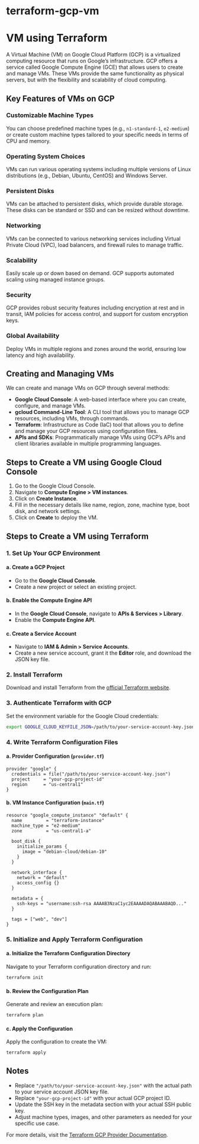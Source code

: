 # terraform-gcp-vm
# VM using Terraform

A Virtual Machine (VM) on Google Cloud Platform (GCP) is a virtualized computing resource that runs on Google’s infrastructure. GCP offers a service called Google Compute Engine (GCE) that allows users to create and manage VMs. These VMs provide the same functionality as physical servers, but with the flexibility and scalability of cloud computing.

## Key Features of VMs on GCP

### Customizable Machine Types
You can choose predefined machine types (e.g., `n1-standard-1`, `e2-medium`) or create custom machine types tailored to your specific needs in terms of CPU and memory.

### Operating System Choices
VMs can run various operating systems including multiple versions of Linux distributions (e.g., Debian, Ubuntu, CentOS) and Windows Server.

### Persistent Disks
VMs can be attached to persistent disks, which provide durable storage. These disks can be standard or SSD and can be resized without downtime.

### Networking
VMs can be connected to various networking services including Virtual Private Cloud (VPC), load balancers, and firewall rules to manage traffic.

### Scalability
Easily scale up or down based on demand. GCP supports automated scaling using managed instance groups.

### Security
GCP provides robust security features including encryption at rest and in transit, IAM policies for access control, and support for custom encryption keys.

### Global Availability
Deploy VMs in multiple regions and zones around the world, ensuring low latency and high availability.

## Creating and Managing VMs
We can create and manage VMs on GCP through several methods:

- **Google Cloud Console**: A web-based interface where you can create, configure, and manage VMs.
- **gcloud Command-Line Tool**: A CLI tool that allows you to manage GCP resources, including VMs, through commands.
- **Terraform**: Infrastructure as Code (IaC) tool that allows you to define and manage your GCP resources using configuration files.
- **APIs and SDKs**: Programmatically manage VMs using GCP’s APIs and client libraries available in multiple programming languages.

## Steps to Create a VM using Google Cloud Console
1. Go to the Google Cloud Console.
2. Navigate to **Compute Engine > VM instances**.
3. Click on **Create Instance**.
4. Fill in the necessary details like name, region, zone, machine type, boot disk, and network settings.
5. Click on **Create** to deploy the VM.

## Steps to Create a VM using Terraform

### 1. Set Up Your GCP Environment
#### a. Create a GCP Project
- Go to the **Google Cloud Console**.
- Create a new project or select an existing project.

#### b. Enable the Compute Engine API
- In the **Google Cloud Console**, navigate to **APIs & Services > Library**.
- Enable the **Compute Engine API**.

#### c. Create a Service Account
- Navigate to **IAM & Admin > Service Accounts**.
- Create a new service account, grant it the **Editor** role, and download the JSON key file.

### 2. Install Terraform
Download and install Terraform from the [official Terraform website](https://developer.hashicorp.com/terraform/downloads).

### 3. Authenticate Terraform with GCP
Set the environment variable for the Google Cloud credentials:
```sh
export GOOGLE_CLOUD_KEYFILE_JSON=/path/to/your-service-account-key.json
```

### 4. Write Terraform Configuration Files
#### a. Provider Configuration (`provider.tf`)
```hcl
provider "google" {
  credentials = file("/path/to/your-service-account-key.json")
  project     = "your-gcp-project-id"
  region      = "us-central1"
}
```

#### b. VM Instance Configuration (`main.tf`)
```hcl
resource "google_compute_instance" "default" {
  name         = "terraform-instance"
  machine_type = "e2-medium"
  zone         = "us-central1-a"

  boot_disk {
    initialize_params {
      image = "debian-cloud/debian-10"
    }
  }

  network_interface {
    network = "default"
    access_config {}
  }

  metadata = {
    ssh-keys = "username:ssh-rsa AAAAB3NzaC1yc2EAAAADAQABAAABAQD..."
  }

  tags = ["web", "dev"]
}
```

### 5. Initialize and Apply Terraform Configuration
#### a. Initialize the Terraform Configuration Directory
Navigate to your Terraform configuration directory and run:
```sh
terraform init
```

#### b. Review the Configuration Plan
Generate and review an execution plan:
```sh
terraform plan
```

#### c. Apply the Configuration
Apply the configuration to create the VM:
```sh
terraform apply
```

## Notes
- Replace `"/path/to/your-service-account-key.json"` with the actual path to your service account JSON key file.
- Replace `"your-gcp-project-id"` with your actual GCP project ID.
- Update the SSH key in the metadata section with your actual SSH public key.
- Adjust machine types, images, and other parameters as needed for your specific use case.

For more details, visit the [Terraform GCP Provider Documentation](https://registry.terraform.io/providers/hashicorp/google/latest/docs).
